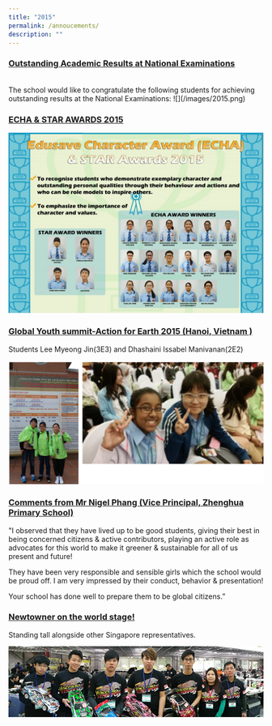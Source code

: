 ```yaml
---
title: "2015"
permalink: /annoucements/
description: ""
---
```

<h3><u>Outstanding Academic Results at National Examinations</u></h3><br>
The school would like to congratulate the following students for achieving outstanding results at the National Examinations:
![](/images/2015.png)

<h3><u>ECHA &amp; STAR AWARDS 2015</u></h3>

![](/images/ECH%202015%201.jpg)

<h3><u>Global Youth summit-Action for Earth 2015 (Hanoi, Vietnam )</u></h3>

Students Lee Myeong Jin(3E3) and Dhashaini Issabel Manivanan(2E2)

![](/images/2015%202.png)

<h3><u>Comments from Mr Nigel Phang (Vice Principal, Zhenghua Primary School)</u></h3>

"I observed that they have lived up to be good students, giving their best in being concerned citizens &amp; active contributors, playing an active role as advocates for this world to make it greener &amp; sustainable for all of us present and future!

They have been very responsible and sensible girls which the school would be proud off. I am very impressed by their conduct, behavior &amp; presentation!

Your school has done well to prepare them to be global citizens.”

<h3><u>Newtowner on the world stage!</u></h3>

Standing tall alongside other Singapore representatives.

![](/images/Photo%2015.jpg)